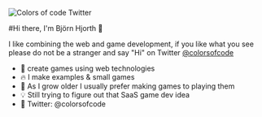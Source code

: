 ![Colors of code Twitter](https://firebasestorage.googleapis.com/v0/b/github-image-hosting.appspot.com/o/sonic.gif?alt=media&token=8d2df564-67d9-4920-927b-56b6353a9117)

#Hi there, I'm Björn Hjorth 👋

I like combining the web and game development, if you like what you see please do not be a stranger and say "Hi" on Twitter [@colorsofcode](https://twitter.com/colorsofcode)


- 💖 create games using web technologies
- 🔥 I make examples & small games
- 💬 As I grow older I usually prefer making games to playing them
- 💡 Still trying to figure out that SaaS game dev idea
- 🐥 Twitter: @colorsofcode